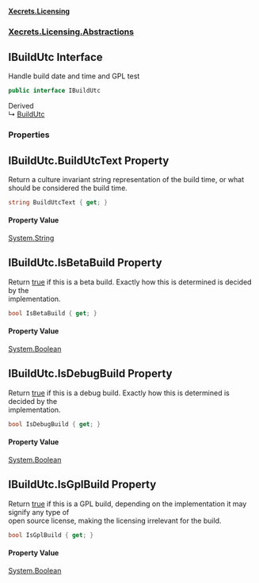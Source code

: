#### [Xecrets.Licensing](index.md 'index')
### [Xecrets.Licensing.Abstractions](Xecrets.Licensing.Abstractions.md 'Xecrets.Licensing.Abstractions')

## IBuildUtc Interface

Handle build date and time and GPL test

```csharp
public interface IBuildUtc
```

Derived  
&#8627; [BuildUtc](Xecrets.Licensing.Implementation.BuildUtc.md 'Xecrets.Licensing.Implementation.BuildUtc')
### Properties

<a name='Xecrets.Licensing.Abstractions.IBuildUtc.BuildUtcText'></a>

## IBuildUtc.BuildUtcText Property

Return a culture invariant string representation of the build time, or what should be considered the build time.

```csharp
string BuildUtcText { get; }
```

#### Property Value
[System.String](https://docs.microsoft.com/en-us/dotnet/api/System.String 'System.String')

<a name='Xecrets.Licensing.Abstractions.IBuildUtc.IsBetaBuild'></a>

## IBuildUtc.IsBetaBuild Property

Return [true](https://docs.microsoft.com/en-us/dotnet/csharp/language-reference/builtin-types/bool 'https://docs.microsoft.com/en-us/dotnet/csharp/language-reference/builtin-types/bool') if this is a beta build. Exactly how this is determined is decided by the  
implementation.

```csharp
bool IsBetaBuild { get; }
```

#### Property Value
[System.Boolean](https://docs.microsoft.com/en-us/dotnet/api/System.Boolean 'System.Boolean')

<a name='Xecrets.Licensing.Abstractions.IBuildUtc.IsDebugBuild'></a>

## IBuildUtc.IsDebugBuild Property

Return [true](https://docs.microsoft.com/en-us/dotnet/csharp/language-reference/builtin-types/bool 'https://docs.microsoft.com/en-us/dotnet/csharp/language-reference/builtin-types/bool') if this is a debug build. Exactly how this is determined is decided by the  
implementation.

```csharp
bool IsDebugBuild { get; }
```

#### Property Value
[System.Boolean](https://docs.microsoft.com/en-us/dotnet/api/System.Boolean 'System.Boolean')

<a name='Xecrets.Licensing.Abstractions.IBuildUtc.IsGplBuild'></a>

## IBuildUtc.IsGplBuild Property

Return [true](https://docs.microsoft.com/en-us/dotnet/csharp/language-reference/builtin-types/bool 'https://docs.microsoft.com/en-us/dotnet/csharp/language-reference/builtin-types/bool') if this is a GPL build, depending on the implementation it may signify any type of  
open source license, making the licensing irrelevant for the build.

```csharp
bool IsGplBuild { get; }
```

#### Property Value
[System.Boolean](https://docs.microsoft.com/en-us/dotnet/api/System.Boolean 'System.Boolean')